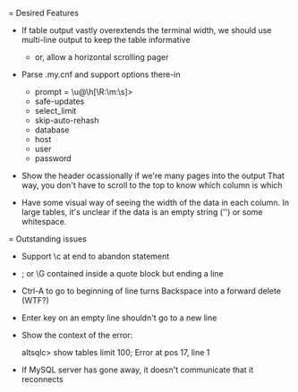 = Desired Features

 * If table output vastly overextends the terminal width, we should use multi-line output to keep the table informative
   - or, allow a horizontal scrolling pager

 * Parse .my.cnf and support options there-in
   - prompt = \\u@\\h[\\R:\\m:\\s]>
   - safe-updates
   - select_limit
   - skip-auto-rehash
   - database
   - host
   - user
   - password

 * Show the header ocassionally if we're many pages into the output
   That way, you don't have to scroll to the top to know which column is which

 * Have some visual way of seeing the width of the data in each column.  In large tables, it's unclear if the data is an empty string ('') or some whitespace.

= Outstanding issues

 * Support \c at end to abandon statement
 * ; or \G contained inside a quote block but ending a line
 * Ctrl-A to go to beginning of line turns Backspace into a forward delete (WTF?)
 * Enter key on an empty line shouldn't go to a new line
 * Show the context of the error:

   altsqlc> show tables limit 100;
   Error at pos 17, line 1

 * If MySQL server has gone away, it doesn't communicate that it reconnects

